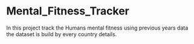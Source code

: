 # Mental_Fitness_Tracker
In this project track the Humans mental fitness using previous years data the dataset is build by every country details.
